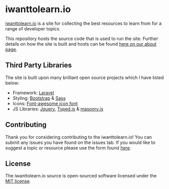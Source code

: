 # iwanttolearn.io


[iwanttolearn.io](https://iwanttolearn.io) is a site for collecting the best resources to learn from for a range of developer topics.

This repository hosts the source code that is used to run the site. Further details on how the site is built and hosts can be found [here on our about page](https://iwanttolearn.io/about).

## Third Party Libraries

The site is built upon many brilliant open source projects which I have listed below:

*   Framework: [Laravel](http://laravel.com/)
*   Styling: [Bootstrap](http://getbootstrap.com/) & [Sass](http://sass-lang.com/)
*   Icons: [Font-awesome icon font](http://fontawesome.io/)
*   JS Libraries: [Jquery](https://jquery.com/), [Typed.js](http://www.mattboldt.com/demos/typed-js/) & [masonry.js](http://masonry.desandro.com/)

## Contributing

Thank you for considering contributing to the iwanttolearn.io! You can submit any issues you have found on the issues tab. If you would like to suggest a topic or resource please use the form found [here](https://iwanttolearn.io/submit).

## License

The iwanttolearn.io source is open-sourced software licensed under the [MIT license](http://opensource.org/licenses/MIT).
